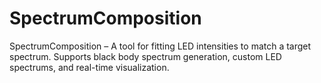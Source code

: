 # SpectrumComposition
SpectrumComposition – A tool for fitting LED intensities to match a target spectrum. Supports black body spectrum generation, custom LED spectrums, and real-time visualization.
